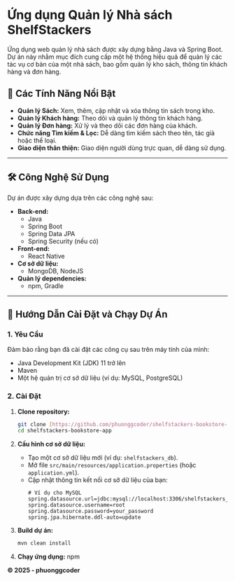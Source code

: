 # Ứng dụng Quản lý Nhà sách ShelfStackers

Ứng dụng web quản lý nhà sách được xây dựng bằng Java và Spring Boot. Dự án này nhằm mục đích cung cấp một hệ thống hiệu quả để quản lý các tác vụ cơ bản của một nhà sách, bao gồm quản lý kho sách, thông tin khách hàng và đơn hàng.

## 🌟 Các Tính Năng Nổi Bật

* **Quản lý Sách:** Xem, thêm, cập nhật và xóa thông tin sách trong kho.
* **Quản lý Khách hàng:** Theo dõi và quản lý thông tin khách hàng.
* **Quản lý Đơn hàng:** Xử lý và theo dõi các đơn hàng của khách.
* **Chức năng Tìm kiếm & Lọc:** Dễ dàng tìm kiếm sách theo tên, tác giả hoặc thể loại.
* **Giao diện thân thiện:** Giao diện người dùng trực quan, dễ dàng sử dụng.

---

## 🛠️ Công Nghệ Sử Dụng

Dự án được xây dựng dựa trên các công nghệ sau:

* **Back-end:**
    * Java
    * Spring Boot
    * Spring Data JPA
    * Spring Security (nếu có)
* **Front-end:**
    * React Native
* **Cơ sở dữ liệu:**
    * MongoDB, NodeJS 
* **Quản lý dependencies:**
    * npm, Gradle

---

## 🚀 Hướng Dẫn Cài Đặt và Chạy Dự Án

### 1. Yêu Cầu

Đảm bảo rằng bạn đã cài đặt các công cụ sau trên máy tính của mình:

* Java Development Kit (JDK) 11 trở lên
* Maven
* Một hệ quản trị cơ sở dữ liệu (ví dụ: MySQL, PostgreSQL)

### 2. Cài Đặt

1.  **Clone repository:**
    ```bash
    git clone [https://github.com/phuonggcoder/shelfstackers-bookstore-app.git](https://github.com/phuonggcoder/shelfstackers-bookstore-app.git)
    cd shelfstackers-bookstore-app
    ```

2.  **Cấu hình cơ sở dữ liệu:**
    * Tạo một cơ sở dữ liệu mới (ví dụ: `shelfstackers_db`).
    * Mở file `src/main/resources/application.properties` (hoặc `application.yml`).
    * Cập nhật thông tin kết nối cơ sở dữ liệu của bạn:
        ```properties
        # Ví dụ cho MySQL
        spring.datasource.url=jdbc:mysql://localhost:3306/shelfstackers_db
        spring.datasource.username=root
        spring.datasource.password=your_password
        spring.jpa.hibernate.ddl-auto=update
        ```

3.  **Build dự án:**
    ```bash
    mvn clean install
    ```

4.  **Chạy ứng dụng:**
     npm


**© 2025 - phuonggcoder**
